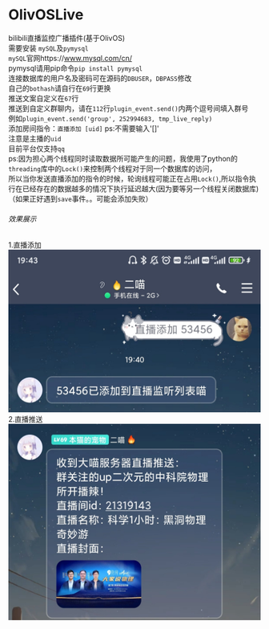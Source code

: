 # OlivOSLive
bilibili直播监控广播插件(基于OlivOS)  
需要安装 `mySQL`及`pymysql`   
`mySQL`官网https://www.mysql.com/cn/  
pymysql请用pip命令`pip install pymysql`  
连接数据库的用户名及密码可在源码的`DBUSER`，`DBPASS`修改   
自己的`bothash`请自行在`69`行更换   
推送文案自定义在`67`行  
推送到自定义群聊内，请在`112`行`plugin_event.send()`内两个逗号间填入群号  
例如`plugin_event.send('group', 252994683, tmp_live_reply)`  
添加房间指令：`直播添加 [uid]` ps:不需要输入'[]'  
注意是主播的`uid`  
目前平台仅支持`qq`  
ps:因为担心两个线程同时读取数据所可能产生的问题，我使用了python的`threading`库中的`Lock()`来控制两个线程对于同一个数据库的访问，  
所以当你发送直播添加的指令的时候，轮询线程可能正在占用`Lock()`,所以指令执行在已经存在的数据越多的情况下执行延迟越大(因为要等另一个线程关闭数据库)  
（如果正好遇到`save`事件。。可能会添加失败） 
###### 效果展示
1.直播添加![Live](https://github.com/cutecat-pixel/OlivOSLive/blob/main/OlivOSLive1.jpg)  
2.直播推送![live](https://github.com/cutecat-pixel/OlivOSLive/blob/main/OlivOSLive2.jpg)
